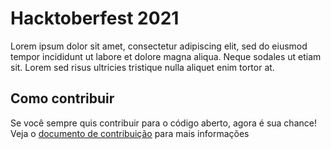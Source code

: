 # Hacktoberfest 2021
Lorem ipsum dolor sit amet, consectetur adipiscing elit, sed do eiusmod tempor incididunt ut labore et dolore magna aliqua. Neque sodales ut etiam sit. Lorem sed risus ultricies tristique nulla aliquet enim tortor at.

## Como contribuir
Se você sempre quis contribuir para o código aberto, agora é sua chance!  
Veja o [documento de contribuição](CONTRIBUTING.md) para mais informações
